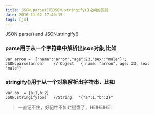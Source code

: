 ```yaml
---
title: JSON.parse()和JSON.stringify()之间的区别
date: 2016-11-02 17:40:15
tags: [js]
---
```



JSON.parse() and JSON.stringify()
<!-- more -->

### parse用于从一个字符串中解析出json对象,比如

```
var arron = '{"name":"arron","age":23,"sex":"male"}';
JSON.parse(arron)    // Object   { name: "arron", age: 23, sex: "male"}
```
### stringify()用于从一个对象解析出字符串，比如

```
var oo  = {a:1,b:2}
JSON.stringify(oo)   //String   "{"a":1,"b":2}"
```

> 一直记不住，好记性不如烂键盘了，HEIHEIHEI
